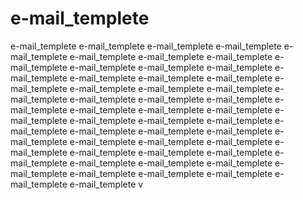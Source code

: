 # e-mail_templete
e-mail_templete e-mail_templete e-mail_templete e-mail_templete e-mail_templete e-mail_templete e-mail_templete e-mail_templete e-mail_templete e-mail_templete e-mail_templete e-mail_templete e-mail_templete e-mail_templete e-mail_templete e-mail_templete e-mail_templete e-mail_templete e-mail_templete e-mail_templete e-mail_templete e-mail_templete e-mail_templete e-mail_templete e-mail_templete e-mail_templete e-mail_templete e-mail_templete e-mail_templete e-mail_templete e-mail_templete e-mail_templete e-mail_templete e-mail_templete e-mail_templete e-mail_templete e-mail_templete e-mail_templete e-mail_templete e-mail_templete e-mail_templete e-mail_templete e-mail_templete e-mail_templete e-mail_templete e-mail_templete e-mail_templete e-mail_templete e-mail_templete e-mail_templete e-mail_templete e-mail_templete e-mail_templete e-mail_templete v
